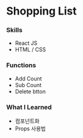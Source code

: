 # Shopping List 

### Skills
- React JS
- HTML / CSS

### Functions
- Add Count
- Sub Count
- Delete btton

### What I Learned
- 컴포넌트화
- Props 사용법
